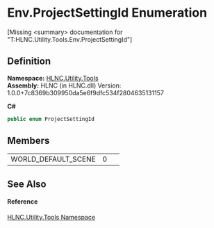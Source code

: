 # Env.ProjectSettingId Enumeration


\[Missing &lt;summary&gt; documentation for "T:HLNC.Utility.Tools.Env.ProjectSettingId"\]



## Definition
**Namespace:** <a href="N_HLNC_Utility_Tools">HLNC.Utility.Tools</a>  
**Assembly:** HLNC (in HLNC.dll) Version: 1.0.0+7c8369b309950da5e6f9dfc534f2804635131157

**C#**
``` C#
public enum ProjectSettingId
```



## Members
<table>
<tr>
<td>WORLD_DEFAULT_SCENE</td>
<td>0</td>
<td> </td></tr>
</table>

## See Also


#### Reference
<a href="N_HLNC_Utility_Tools">HLNC.Utility.Tools Namespace</a>  
